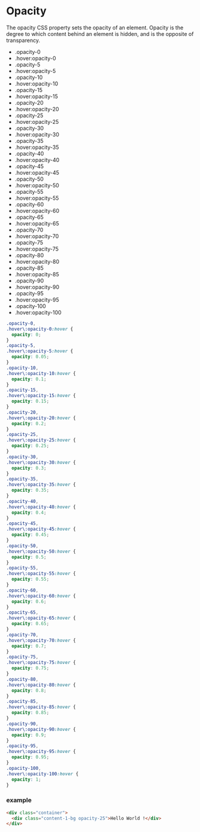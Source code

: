 # Opacity

The opacity CSS property sets the opacity of an element. Opacity is the degree to which content behind an element is hidden, and is the opposite of transparency.

- .opacity-0
- .hover:opacity-0
- .opacity-5
- .hover:opacity-5
- .opacity-10
- .hover:opacity-10
- .opacity-15
- .hover:opacity-15
- .opacity-20
- .hover:opacity-20
- .opacity-25
- .hover:opacity-25
- .opacity-30
- .hover:opacity-30
- .opacity-35
- .hover:opacity-35
- .opacity-40
- .hover:opacity-40
- .opacity-45
- .hover:opacity-45
- .opacity-50
- .hover:opacity-50
- .opacity-55
- .hover:opacity-55
- .opacity-60
- .hover:opacity-60
- .opacity-65
- .hover:opacity-65
- .opacity-70
- .hover:opacity-70
- .opacity-75
- .hover:opacity-75
- .opacity-80
- .hover:opacity-80
- .opacity-85
- .hover:opacity-85
- .opacity-90
- .hover:opacity-90
- .opacity-95
- .hover:opacity-95
- .opacity-100
- .hover:opacity-100

```css
.opacity-0,
.hover\:opacity-0:hover {
  opacity: 0;
}
.opacity-5,
.hover\:opacity-5:hover {
  opacity: 0.05;
}
.opacity-10,
.hover\:opacity-10:hover {
  opacity: 0.1;
}
.opacity-15,
.hover\:opacity-15:hover {
  opacity: 0.15;
}
.opacity-20,
.hover\:opacity-20:hover {
  opacity: 0.2;
}
.opacity-25,
.hover\:opacity-25:hover {
  opacity: 0.25;
}
.opacity-30,
.hover\:opacity-30:hover {
  opacity: 0.3;
}
.opacity-35,
.hover\:opacity-35:hover {
  opacity: 0.35;
}
.opacity-40,
.hover\:opacity-40:hover {
  opacity: 0.4;
}
.opacity-45,
.hover\:opacity-45:hover {
  opacity: 0.45;
}
.opacity-50,
.hover\:opacity-50:hover {
  opacity: 0.5;
}
.opacity-55,
.hover\:opacity-55:hover {
  opacity: 0.55;
}
.opacity-60,
.hover\:opacity-60:hover {
  opacity: 0.6;
}
.opacity-65,
.hover\:opacity-65:hover {
  opacity: 0.65;
}
.opacity-70,
.hover\:opacity-70:hover {
  opacity: 0.7;
}
.opacity-75,
.hover\:opacity-75:hover {
  opacity: 0.75;
}
.opacity-80,
.hover\:opacity-80:hover {
  opacity: 0.8;
}
.opacity-85,
.hover\:opacity-85:hover {
  opacity: 0.85;
}
.opacity-90,
.hover\:opacity-90:hover {
  opacity: 0.9;
}
.opacity-95,
.hover\:opacity-95:hover {
  opacity: 0.95;
}
.opacity-100,
.hover\:opacity-100:hover {
  opacity: 1;
}
```

### example

```html
<div class="container">
  <div class="content-1-bg opacity-25">Hello World !</div>
</div>
```
